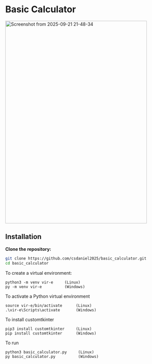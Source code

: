 # Basic Calculator

<img width="445" height="636" alt="Screenshot from 2025-09-21 21-48-34" src="https://github.com/user-attachments/assets/164b627b-1e05-49b4-9677-bebedcb7282d" />

## Installation

**Clone the repository:**

```bash
git clone https://github.com/csdaniel2025/basic_calculator.git
cd basic_calculator
```

To create a virtual environment:
```
python3 -m venv vir-e     (Linux)
py -m venv vir-e          (Windows)
```

To activate a Python virtual environment
```
source vir-e/bin/activate      (Linux)
.\vir-e\Scripts\activate       (Windows)
```

To install customtkinter
```
pip3 install customtkinter     (Linux)
pip install customtkinter      (Windows)
```

To run
```
python3 basic_calculator.py     (Linux)
py basic_calculator.py          (Windows)
```

